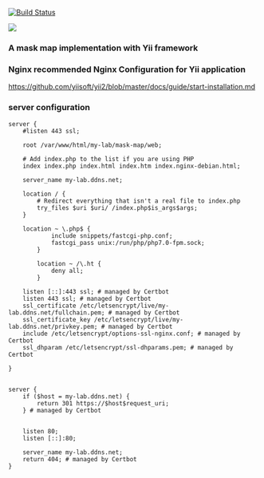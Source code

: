 [![Build Status](https://cloud.drone.io/api/badges/ganboonhong/mask-map/status.svg)](https://cloud.drone.io/ganboonhong/mask-map)

![](https://github.com/ganboonhong/mask-map/workflows/Greet%20Everyone/badge.svg)


### A mask map implementation with Yii framework

### Nginx recommended Nginx Configuration for Yii application
https://github.com/yiisoft/yii2/blob/master/docs/guide/start-installation.md

### server configuration
```
server {
	#listen 443 ssl;

	root /var/www/html/my-lab/mask-map/web;

	# Add index.php to the list if you are using PHP
	index index.php index.html index.htm index.nginx-debian.html;

	server_name my-lab.ddns.net;

	location / {
        # Redirect everything that isn't a real file to index.php
		try_files $uri $uri/ /index.php$is_args$args;
	}

	location ~ \.php$ {
        	include snippets/fastcgi-php.conf;
        	fastcgi_pass unix:/run/php/php7.0-fpm.sock;
    	}

    	location ~ /\.ht {
        	deny all;
    	}

    listen [::]:443 ssl; # managed by Certbot
    listen 443 ssl; # managed by Certbot
    ssl_certificate /etc/letsencrypt/live/my-lab.ddns.net/fullchain.pem; # managed by Certbot
    ssl_certificate_key /etc/letsencrypt/live/my-lab.ddns.net/privkey.pem; # managed by Certbot
    include /etc/letsencrypt/options-ssl-nginx.conf; # managed by Certbot
    ssl_dhparam /etc/letsencrypt/ssl-dhparams.pem; # managed by Certbot

}


server {
    if ($host = my-lab.ddns.net) {
        return 301 https://$host$request_uri;
    } # managed by Certbot


	listen 80;
	listen [::]:80;

	server_name my-lab.ddns.net;
    return 404; # managed by Certbot
}

```

